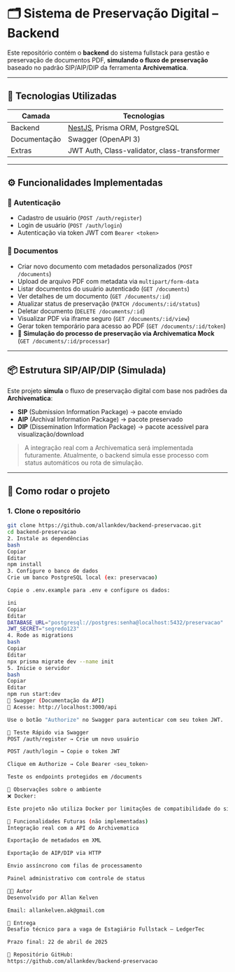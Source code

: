 # 🗂️ Sistema de Preservação Digital – Backend

Este repositório contém o **backend** do sistema fullstack para gestão e preservação de documentos PDF, **simulando o fluxo de preservação** baseado no padrão SIP/AIP/DIP da ferramenta **Archivematica**.

---

## 🚀 Tecnologias Utilizadas

| Camada       | Tecnologias                                               |
|--------------|------------------------------------------------------------|
| Backend      | [NestJS](https://nestjs.com/), Prisma ORM, PostgreSQL     |
| Documentação | Swagger (OpenAPI 3)                                       |
| Extras       | JWT Auth, Class-validator, class-transformer              |

---

## ⚙️ Funcionalidades Implementadas

### 🔐 Autenticação
- Cadastro de usuário (`POST /auth/register`)
- Login de usuário (`POST /auth/login`)
- Autenticação via token JWT com `Bearer <token>`

### 📄 Documentos
- Criar novo documento com metadados personalizados (`POST /documents`)
- Upload de arquivo PDF com metadata via `multipart/form-data`
- Listar documentos do usuário autenticado (`GET /documents`)
- Ver detalhes de um documento (`GET /documents/:id`)
- Atualizar status de preservação (`PATCH /documents/:id/status`)
- Deletar documento (`DELETE /documents/:id`)
- Visualizar PDF via iframe seguro (`GET /documents/:id/view`)
- Gerar token temporário para acesso ao PDF (`GET /documents/:id/token`)
- 🔁 **Simulação do processo de preservação via Archivematica Mock** (`GET /documents/:id/processar`)

---

## 📦 Estrutura SIP/AIP/DIP (Simulada)

Este projeto **simula** o fluxo de preservação digital com base nos padrões da **Archivematica**:

- **SIP** (Submission Information Package) → pacote enviado
- **AIP** (Archival Information Package) → pacote preservado
- **DIP** (Dissemination Information Package) → pacote acessível para visualização/download

> A integração real com a Archivematica será implementada futuramente. Atualmente, o backend simula esse processo com status automáticos ou rota de simulação.

---

## 🧪 Como rodar o projeto

### 1. Clone o repositório

```bash
git clone https://github.com/allankdev/backend-preservacao.git
cd backend-preservacao
2. Instale as dependências
bash
Copiar
Editar
npm install
3. Configure o banco de dados
Crie um banco PostgreSQL local (ex: preservacao)

Copie o .env.example para .env e configure os dados:

ini
Copiar
Editar
DATABASE_URL="postgresql://postgres:senha@localhost:5432/preservacao"
JWT_SECRET="segredo123"
4. Rode as migrations
bash
Copiar
Editar
npx prisma migrate dev --name init
5. Inicie o servidor
bash
Copiar
Editar
npm run start:dev
📄 Swagger (Documentação da API)
📍 Acesse: http://localhost:3000/api

Use o botão "Authorize" no Swagger para autenticar com seu token JWT.

🔐 Teste Rápido via Swagger
POST /auth/register → Crie um novo usuário

POST /auth/login → Copie o token JWT

Clique em Authorize → Cole Bearer <seu_token>

Teste os endpoints protegidos em /documents

🧱 Observações sobre o ambiente
❌ Docker:

Este projeto não utiliza Docker por limitações de compatibilidade do sistema operacional (macOS 11.7). Todos os serviços devem ser executados localmente de forma tradicional.

🌟 Funcionalidades Futuras (não implementadas)
Integração real com a API do Archivematica

Exportação de metadados em XML

Exportação de AIP/DIP via HTTP

Envio assíncrono com filas de processamento

Painel administrativo com controle de status

🧑‍💻 Autor
Desenvolvido por Allan Kelven

Email: allankelven.ak@gmail.com

📅 Entrega
Desafio técnico para a vaga de Estagiário Fullstack – LedgerTec

Prazo final: 22 de abril de 2025

🔗 Repositório GitHub:
https://github.com/allankdev/backend-preservacao